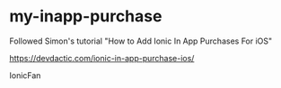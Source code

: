 # my-inapp-purchase
Followed Simon's tutorial "How to Add Ionic In App Purchases For iOS"

https://devdactic.com/ionic-in-app-purchase-ios/

IonicFan
